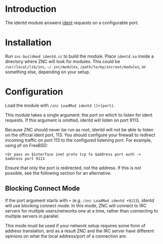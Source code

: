 # Introduction

The identd module answers [ident](https://tools.ietf.org/html/rfc1413) requests
on a configurable port.

# Installation

Run `znc-buildmod identd.cc` to build the module. Place `identd.so` inside a
directory where ZNC will look for modules. This could be `/usr/local/lib/znc`,
`~/.znc/modules`, `/path/to/my/zncroot/modules`, or something else, depending
on your setup.

# Configuration

Load the module with `/znc LoadMod identd [[+]port]`.

This module takes a single argument: the port on which to listen for ident
requests. If this argument is omitted, identd will listen on port 9113.

Because ZNC should never be run as root, identd will not be able to listen on
the official ident port, 113. You should configure your firewall to redirect
incoming traffic on port 113 to the configured listening port. For example,
using pf on FreeBSD:

    rdr pass on $interface inet proto tcp to $address port auth -> $address port 9113

Ensure that only the port is redirected, not the address. If this is not
possible, see the following section for an alternative.

## Blocking Connect Mode

If the port argument starts with `+` (e.g. `/znc LoadMod identd +9113`), identd
will use blocking connect mode. In this mode, ZNC will connect to IRC servers
for multiple users/networks one at a time, rather than connecting to multiple
servers in parallel.

This mode must be used if your network setup requires some form of address
translation, and as a result ZNC and the IRC server have different opinions
on what the local address/port of a connection are.
